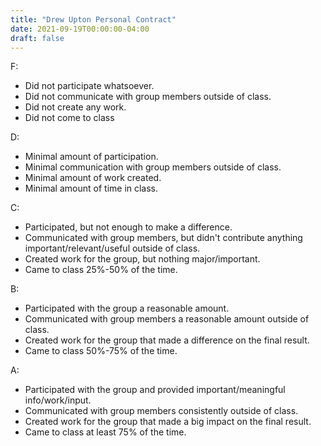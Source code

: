 ```yaml
---
title: "Drew Upton Personal Contract"
date: 2021-09-19T00:00:00-04:00
draft: false
---
```


F: 
- Did not participate whatsoever.
- Did not communicate with group members outside of class.
- Did not create any work.
- Did not come to class

D: 
- Minimal amount of participation.
- Minimal communication with group members outside of class.
- Minimal amount of work created.
- Minimal amount of time in class.

C:
- Participated, but not enough to make a difference.
- Communicated with group members, but didn't contribute anything important/relevant/useful outside of class.
- Created work for the group, but nothing major/important.
- Came to class 25%-50% of the time.

B:
- Participated with the group a reasonable amount.
- Communicated with group members a reasonable amount outside of class.
- Created work for the group that made a difference on the final result. 
- Came to class 50%-75% of the time.

A:
- Participated with the group and provided important/meaningful info/work/input.
- Communicated with group members consistently outside of class.
- Created work for the group that made a big impact on the final result.
- Came to class at least 75% of the time. 
